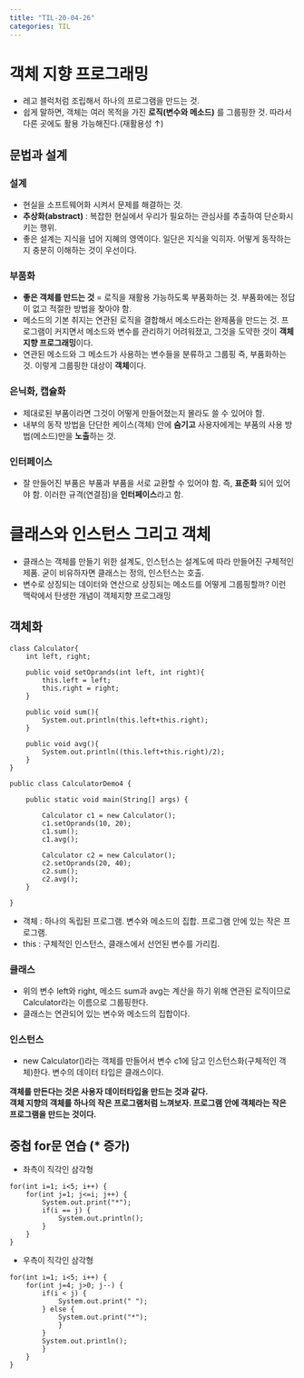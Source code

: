 ```yaml
---
title: "TIL-20-04-26"
categories: TIL
---
```


# 객체 지향 프로그래밍
* 레고 블럭처럼 조립해서 하나의 프로그램을 만드는 것. 
* 쉽게 말하면, 객체는 여러 목적을 가진 **로직(변수와 메소드)** 를 그룹핑한 것. 따라서 다른 곳에도 활용 가능해진다.(재활용성 ↑)

## 문법과 설계
### 설계
* 현실을 소프트웨어화 시켜서 문제를 해결하는 것.
* **추상화(abstract)** : 복잡한 현실에서 우리가 필요하는 관심사를 추출하여 단순화시키는 행위.
* 좋은 설계는 지식을 넘어 지혜의 영역이다. 일단은 지식을 익히자. 어떻게 동작하는지 충분히 이해하는 것이 우선이다.

### 부품화
* **좋은 객체를 만드는 것** = 로직을 재활용 가능하도록 부품화하는 것. 부품화에는 정답이 없고 적절한 방법을 찾아야 함.
* 메소드의 기본 취지는 연관된 로직을 결합해서 메소드라는 완제품을 만드는 것. 프로그램이 커지면서 메소드와 변수를 관리하기 어려워졌고,
그것을 도약한 것이 **객체 지향 프로그래밍**이다.
* 연관된 메소드와 그 메소드가 사용하는 변수들을 분류하고 그룹핑 즉, 부품화하는 것. 이렇게 그룹핑한 대상이 **객체**이다.

### 은닉화, 캡슐화
* 제대로된 부품이라면 그것이 어떻게 만들어졌는지 몰라도 쓸 수 있어야 함.
* 내부의 동작 방법을 단단한 케이스(객체) 안에 **숨기고** 사용자에게는 부품의 사용 방법(메소드)만을 **노출**하는 것.

### 인터페이스
* 잘 만들어진 부품은 부품과 부품을 서로 교환할 수 있어야 함. 즉, **표준화** 되어 있어야 함. 이러한 규격(연결점)을 **인터페이스**라고 함.

# 클래스와 인스턴스 그리고 객체
* 클래스는 객체를 만들기 위한 설계도, 인스턴스는 설계도에 따라 만들어진 구체적인 제품. 굳이 비유하자면 클래스는 정의, 인스턴스는 호출.
* 변수로 상징되는 데이터와 연산으로 상징되는 메소드를 어떻게 그룹핑할까? 이런 맥락에서 탄생한 개념이 객체지향 프로그래밍

## 객체화

```
class Calculator{
    int left, right;
      
    public void setOprands(int left, int right){
        this.left = left;
        this.right = right;
    }
      
    public void sum(){
        System.out.println(this.left+this.right);
    }
      
    public void avg(){
        System.out.println((this.left+this.right)/2);
    }
}
  
public class CalculatorDemo4 {
      
    public static void main(String[] args) {
          
        Calculator c1 = new Calculator();
        c1.setOprands(10, 20);
        c1.sum();       
        c1.avg();       
          
        Calculator c2 = new Calculator();
        c2.setOprands(20, 40);
        c2.sum();       
        c2.avg();
    }
  
}
```

* 객체 : 하나의 독립된 프로그램. 변수와 메소드의 집합. 프로그램 안에 있는 작은 프로그램.
* this : 구체적인 인스턴스, 클래스에서 선언된 변수를 가리킴.

### 클래스
* 위의 변수 left와 right, 메소드 sum과 avg는 계산을 하기 위해 연관된 로직이므로 Calculator라는 이름으로 그룹핑한다.
* 클래스는 연관되어 있는 변수와 메소드의 집합이다.

### 인스턴스
* new Calculator()라는 객체를 만들어서 변수 c1에 담고 인스턴스화(구체적인 객체)한다. 변수의 데이터 타입은 클래스이다.

**객체를 만든다는 것은 사용자 데이터타입을 만드는 것과 같다.**  
**객체 지향의 객체를 하나의 작은 프로그램처럼 느껴보자. 프로그램 안에 객체라는 작은 프로그램을 만드는 것이다.**

## 중첩 for문 연습 (* 증가)
* 좌측이 직각인 삼각형

```
for(int i=1; i<5; i++) {
	for(int j=1; j<=i; j++) {
		System.out.print("*");
        if(i == j) {
		    System.out.println();
		}
	}		
}
```

* 우측이 직각인 삼각형

```
for(int i=1; i<5; i++) {
	for(int j=4; j>0; j--) {
		if(i < j) {
			System.out.print(" ");
		} else {
		    System.out.print("*");
		    }
		}
		System.out.println();
	    }
    }
}
```
